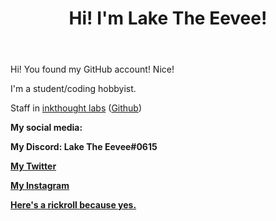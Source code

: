 <header>
  <h1> Hi! I'm Lake The Eevee! </h1>
  </header>
  <main>
  <p> Hi! You found my GitHub account! Nice! </p>
   <p> I'm a student/coding hobbyist. </p>
   <p> Staff in <a href="https://inkthought.codes">inkthought labs</a> (<a href="https://github.com/inkthought">Github</a>)</p>
    <p><b>My social media:<b></p>
      <p> My Discord: Lake The Eevee#0615</p>
      <p> <a href="https://dsc.bio/lake"My Bio</a></p>
      <p> <a href="https://laketheeevee.me"My Website</a></p>
      <p> <a href="https://twitter.com/LakeTheEevee">My Twitter</a></p>
      <p> <a href="https://instagram.com/laketheeevee">My Instagram</a></p>
      <p> <a href="https://www.youtube.com/watch?v=dQw4w9WgXcQ">Here's a rickroll <b>because yes.</b></a></p>

<!--
This is the default hidden stuff.
**LakeTheEevee/LakeTheEevee** is a ✨ _special_ ✨ repository because its `README.md` (this file) appears on your GitHub profile. 

Here are some ideas to get you started:

- 🔭 I’m currently working on ...
- 🌱 I’m currently learning ...
- 👯 I’m looking to collaborate on ...
- 🤔 I’m looking for help with ...
- 💬 Ask me about ...
- 📫 How to reach me: ...
- 😄 Pronouns: ...
- ⚡ Fun fact: ...
-->
